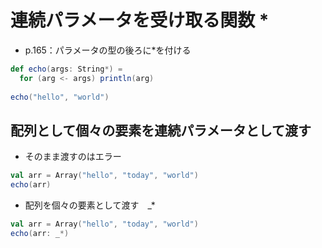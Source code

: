 # 連続パラメータを受け取る関数 *
- p.165：パラメータの型の後ろに*を付ける
```scala
def echo(args: String*) =
  for (arg <- args) println(arg)
  
echo("hello", "world")
```

## 配列として個々の要素を連続パラメータとして渡す
- そのまま渡すのはエラー
```scala
val arr = Array("hello", "today", "world")
echo(arr)
```

- 配列を個々の要素として渡す　_*
```scala
val arr = Array("hello", "today", "world")
echo(arr: _*)
```
